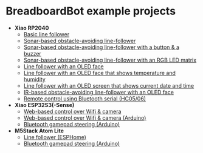 # BreadboardBot example projects

* **Xiao RP2040**
  * [Basic line follower](examples/line_follower.md)
  * [Sonar-based obstacle-avoiding line-follower](examples/line_follower_sonar.md)
  * [Sonar-based obstacle-avoiding line-follower with a button & a buzzer](examples/line_follower_sonar_button_buzzer.md)
  * [Sonar-based obstacle-avoiding line-follower with an RGB LED matrix](examples/xiao_rgb_matrix.md)
  * [Line follower with an OLED face](examples/line_follower_oled.md)
  * [Line follower with an OLED face that shows temperature and humidity](examples/line_follower_oled_dht11.md)
  * [Line follower with an OLED screen that shows current date and time](examples/line_follower_oled_ds3231.md)
  * [IR-based obstacle-avoiding line-follower with an OLED face](examples/line_follower_oled_ir.md)
  * [Remote control using Bluetooth serial (HC05/06)](examples/oled_bluetooth.md)
* **Xiao ESP32S3(-Sense)**
  * [Web-based control over Wifi & camera](examples/esp32s3_http_control.md)
  * [Web-based control over Wifi & camera (Arduino)](examples/esp32s3sense_webfpv.md)
  * [Bluetooth gamepad steering (Arduino)](examples/bluepad32.md)
* **M5Stack Atom Lite**
  * [Line follower (ESPHome)](examples/m5atom_line_follower.md)
  * [Bluetooth gamepad steering (Arduino)](examples/bluepad32.md)
